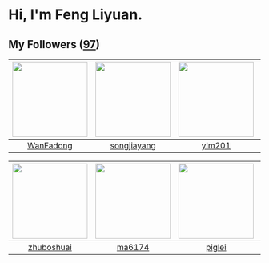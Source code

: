 # Hi, I'm Feng Liyuan.

## My Followers ([97](https://github.com/SunRunAway?tab=followers))

| <img src="https://avatars.githubusercontent.com/u/10414494?v=4" width="150" height="150" /> | <img src="https://avatars.githubusercontent.com/u/1459834?v=4" width="150" height="150" /> | <img src="https://avatars.githubusercontent.com/u/588162?v=4" width="150" height="150" /> | <img src="https://avatars.githubusercontent.com/u/1464115?v=4" width="150" height="150" /> |
| :-----------------------------------------------------------------------------------------: | :----------------------------------------------------------------------------------------: | :---------------------------------------------------------------------------------------: | :----------------------------------------------------------------------------------------: |
|                          [WanFadong](https://github.com/WanFadong)                          |                        [songjiayang](https://github.com/songjiayang)                       |                            [ylm201](https://github.com/ylm201)                            |                             [chzyer](https://github.com/chzyer)                            |

| <img src="https://avatars.githubusercontent.com/u/10694566?v=4" width="150" height="150" /> | <img src="https://avatars.githubusercontent.com/u/1449133?v=4" width="150" height="150" /> | <img src="https://avatars.githubusercontent.com/u/731266?v=4" width="150" height="150" /> | <img src="https://avatars.githubusercontent.com/u/3069493?v=4" width="150" height="150" /> |
| :-----------------------------------------------------------------------------------------: | :----------------------------------------------------------------------------------------: | :---------------------------------------------------------------------------------------: | :----------------------------------------------------------------------------------------: |
|                         [zhuboshuai](https://github.com/zhuboshuai)                         |                             [ma6174](https://github.com/ma6174)                            |                            [piglei](https://github.com/piglei)                            |                             [hkjang](https://github.com/hkjang)                            |
